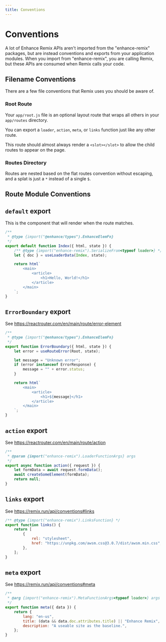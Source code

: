 ```yaml
---
title: Conventions
---
```


# Conventions

A lot of Enhance Remix APIs aren't imported from the "enhance-remix" packages, but are instead conventions and exports from your application modules. When you import from "enhance-remix", you are calling Remix, but these APIs are consumed when Remix calls your code.

## Filename Conventions

There are a few file conventions that Remix uses you should be aware of.

### Root Route

Your `app/root.js` file is an optional layout route that wraps all others in your `app/routes` directory.

You can export a `loader`, `action`, `meta`, or `links` function just like any other route.

This route should almost always render a `<slot></slot>` to allow the child routes to appear on the page.

### Routes Directory

Routes are nested based on the flat routes convention without escaping, and a splat is just a `*` instead of a single `$`.

## Route Module Conventions

## `default` export

This is the component that will render when the route matches.

```js
/**
 * @type {import("@enhance/types").EnhanceElemFn}
 */
export default function Index({ html, state }) {
	/** @type {import("enhance-remix").SerializeFrom<typeof loader>} */
	let { doc } = useLoaderData(Index, state);

	return html`
		<main>
			<article>
				<h1>Hello, World!</h1>
			</article>
		</main>
	`;
}
```

## `ErrorBoundary` export

See https://reactrouter.com/en/main/route/error-element

```js
/**
 * @type {import("@enhance/types").EnhanceElemFn}
 */
export function ErrorBoundary({ html, state }) {
	let error = useRouteError(Root, state);

	let message = "Unknown error";
	if (error instanceof ErrorResponse) {
		message = "" + error.status;
	}

	return html`
		<main>
			<article>
				<h1>${message}</h1>
			</article>
		</main>
	`;
}
```

## `action` export

See https://reactrouter.com/en/main/route/action

```js
/**
 * @param {import("enhance-remix").LoaderFunctionArgs} args
 */
export async function action({ request }) {
	let formData = await request.formData();
	await createSomeElement(formData);
	return null;
}
```

## `links` export

See https://remix.run/api/conventions#links

```js
/** @type {import("enhance-remix").LinksFunction} */
export function links() {
	return [
		{
			rel: "stylesheet",
			href: "https://unpkg.com/awsm.css@3.0.7/dist/awsm.min.css",
		},
	];
}
```

## `meta` export

See https://remix.run/api/conventions#meta

```js
/**
 * @arg {import("enhance-remix").MetaFunctionArgs<typeof loader>} args
 */
export function meta({ data }) {
	return {
		lang: "en-us",
		title: (data && data.doc.attributes.title) || "Enhance Remix",
		description: "A useable site as the baseline.",
	};
}
```
